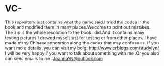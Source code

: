 # VC-
This repository just contains what the name said.I tried the codes in the book and modified them in many places.Welcome to point out mistakes.
The zip is the whole resolution fo the book I did.And it contains many testing pictures I drewed myselt just for testing or from other places.
I have made many Chinese annotation along the codes that may confuse us.
If you want more details ,you can visit my bolg: http://www.cnblogs.com/studylyn/
I will be very happy if you want to talk about something with me .Or you also can send emails to me :JoannaYN@outlook.com
